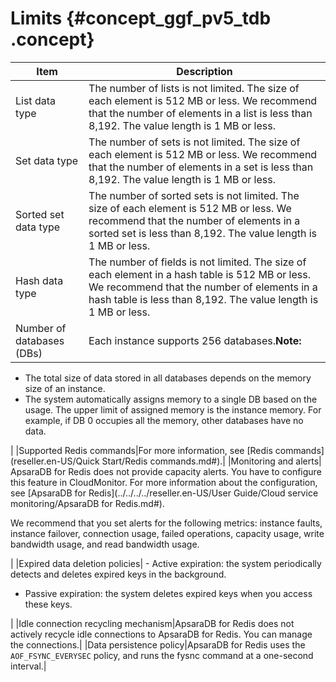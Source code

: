 # Limits {#concept_ggf_pv5_tdb .concept}

|Item|Description|
|----|-----------|
|List data type|The number of lists is not limited. The size of each element is 512 MB or less. We recommend that the number of elements in a list is less than 8,192. The value length is 1 MB or less.|
|Set data type|The number of sets is not limited. The size of each element is 512 MB or less. We recommend that the number of elements in a set is less than 8,192. The value length is 1 MB or less.|
|Sorted set data type|The number of sorted sets is not limited. The size of each element is 512 MB or less. We recommend that the number of elements in a sorted set is less than 8,192. The value length is 1 MB or less.|
|Hash data type|The number of fields is not limited. The size of each element in a hash table is 512 MB or less. We recommend that the number of elements in a hash table is less than 8,192. The value length is 1 MB or less.|
|Number of databases \(DBs\)|Each instance supports 256 databases.**Note:** 

-   The total size of data stored in all databases depends on the memory size of an instance.
-   The system automatically assigns memory to a single DB based on the usage. The upper limit of assigned memory is the instance memory. For example, if DB 0 occupies all the memory, other databases have no data.

|
|Supported Redis commands|For more information, see [Redis commands](reseller.en-US/Quick Start/Redis commands.md#).|
|Monitoring and alerts| ApsaraDB for Redis does not provide capacity alerts. You have to configure this feature in CloudMonitor. For more information about the configuration, see [ApsaraDB for Redis](../../../../reseller.en-US/User Guide/Cloud service monitoring/ApsaraDB for Redis.md#).

 We recommend that you set alerts for the following metrics: instance faults, instance failover, connection usage, failed operations, capacity usage, write bandwidth usage, and read bandwidth usage.

 |
|Expired data deletion policies| -   Active expiration: the system periodically detects and deletes expired keys in the background.
-   Passive expiration: the system deletes expired keys when you access these keys.

 |
|Idle connection recycling mechanism|ApsaraDB for Redis does not actively recycle idle connections to ApsaraDB for Redis. You can manage the connections.|
|Data persistence policy|ApsaraDB for Redis uses the `AOF_FSYNC_EVERYSEC` policy, and runs the fysnc command at a one-second interval.|

